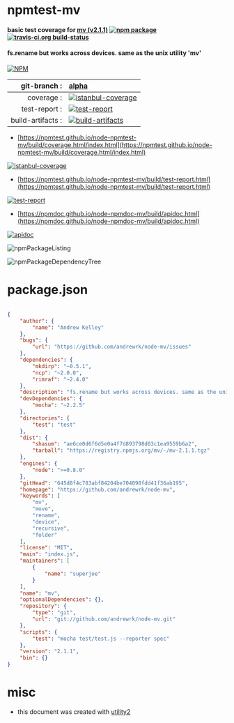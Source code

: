 # npmtest-mv

#### basic test coverage for  [mv (v2.1.1)](https://github.com/andrewrk/node-mv)  [![npm package](https://img.shields.io/npm/v/npmtest-mv.svg?style=flat-square)](https://www.npmjs.org/package/npmtest-mv) [![travis-ci.org build-status](https://api.travis-ci.org/npmtest/node-npmtest-mv.svg)](https://travis-ci.org/npmtest/node-npmtest-mv)

#### fs.rename but works across devices. same as the unix utility 'mv'

[![NPM](https://nodei.co/npm/mv.png?downloads=true&downloadRank=true&stars=true)](https://www.npmjs.com/package/mv)

| git-branch : | [alpha](https://github.com/npmtest/node-npmtest-mv/tree/alpha)|
|--:|:--|
| coverage : | [![istanbul-coverage](https://npmtest.github.io/node-npmtest-mv/build/coverage.badge.svg)](https://npmtest.github.io/node-npmtest-mv/build/coverage.html/index.html)|
| test-report : | [![test-report](https://npmtest.github.io/node-npmtest-mv/build/test-report.badge.svg)](https://npmtest.github.io/node-npmtest-mv/build/test-report.html)|
| build-artifacts : | [![build-artifacts](https://npmtest.github.io/node-npmtest-mv/glyphicons_144_folder_open.png)](https://github.com/npmtest/node-npmtest-mv/tree/gh-pages/build)|

- [https://npmtest.github.io/node-npmtest-mv/build/coverage.html/index.html](https://npmtest.github.io/node-npmtest-mv/build/coverage.html/index.html)

[![istanbul-coverage](https://npmtest.github.io/node-npmtest-mv/build/screenCapture.buildCi.browser.%252Ftmp%252Fbuild%252Fcoverage.lib.html.png)](https://npmtest.github.io/node-npmtest-mv/build/coverage.html/index.html)

- [https://npmtest.github.io/node-npmtest-mv/build/test-report.html](https://npmtest.github.io/node-npmtest-mv/build/test-report.html)

[![test-report](https://npmtest.github.io/node-npmtest-mv/build/screenCapture.buildCi.browser.%252Ftmp%252Fbuild%252Ftest-report.html.png)](https://npmtest.github.io/node-npmtest-mv/build/test-report.html)

- [https://npmdoc.github.io/node-npmdoc-mv/build/apidoc.html](https://npmdoc.github.io/node-npmdoc-mv/build/apidoc.html)

[![apidoc](https://npmdoc.github.io/node-npmdoc-mv/build/screenCapture.buildCi.browser.%252Ftmp%252Fbuild%252Fapidoc.html.png)](https://npmdoc.github.io/node-npmdoc-mv/build/apidoc.html)

![npmPackageListing](https://npmtest.github.io/node-npmtest-mv/build/screenCapture.npmPackageListing.svg)

![npmPackageDependencyTree](https://npmtest.github.io/node-npmtest-mv/build/screenCapture.npmPackageDependencyTree.svg)



# package.json

```json

{
    "author": {
        "name": "Andrew Kelley"
    },
    "bugs": {
        "url": "https://github.com/andrewrk/node-mv/issues"
    },
    "dependencies": {
        "mkdirp": "~0.5.1",
        "ncp": "~2.0.0",
        "rimraf": "~2.4.0"
    },
    "description": "fs.rename but works across devices. same as the unix utility 'mv'",
    "devDependencies": {
        "mocha": "~2.2.5"
    },
    "directories": {
        "test": "test"
    },
    "dist": {
        "shasum": "ae6ce0d6f6d5e0a4f7d893798d03c1ea9559b6a2",
        "tarball": "https://registry.npmjs.org/mv/-/mv-2.1.1.tgz"
    },
    "engines": {
        "node": ">=0.8.0"
    },
    "gitHead": "645d8f4c783abf84204be704098fdd41f36ab195",
    "homepage": "https://github.com/andrewrk/node-mv",
    "keywords": [
        "mv",
        "move",
        "rename",
        "device",
        "recursive",
        "folder"
    ],
    "license": "MIT",
    "main": "index.js",
    "maintainers": [
        {
            "name": "superjoe"
        }
    ],
    "name": "mv",
    "optionalDependencies": {},
    "repository": {
        "type": "git",
        "url": "git://github.com/andrewrk/node-mv.git"
    },
    "scripts": {
        "test": "mocha test/test.js --reporter spec"
    },
    "version": "2.1.1",
    "bin": {}
}
```



# misc
- this document was created with [utility2](https://github.com/kaizhu256/node-utility2)
